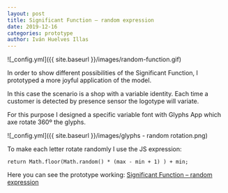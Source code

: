 ```yaml
---
layout: post
title: Significant Function – random expression
date: 2019-12-16
categories: prototype
author: Iván Huelves Illas
---
```

![_config.yml]({{ site.baseurl }}/images/random-function.gif)

In order to show different possibilities of the Significant Function, I prototyped a more joyful application of the model.

In this case the scenario is a shop with a variable identity. Each time a customer is detected by presence sensor the logotype will variate.

For this purpose I designed a specific variable font with Glyphs App which axe rotate 360º the glyphs.

![_config.yml]({{ site.baseurl }}/images/glyphs - random rotation.png)

To make each letter rotate randomly I use the JS expression:

`return Math.floor(Math.random() * (max - min + 1) ) + min;`

Here you can see the prototype working: [Significant Function – random expression](https://ivan-huelves.github.io/projects/random/)
